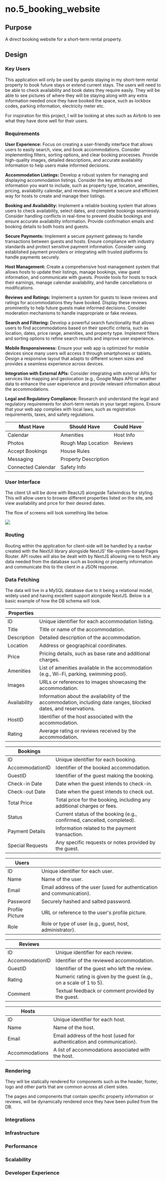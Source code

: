 # no.5_booking_website
## Purpose
A direct booking website for a short-term rental property.
## Design

### Key Users

This application will only be used by guests staying in my short-term rental property to book future stays or extend current stays. The users will need to be able to check availability and book dates they require easily. They will be able to see pictures of where they will be staying along with any extra information needed once they have booked the space, such as lockbox codes, parking information, electricity meter etc.

For inspiration for this project, I will be looking at sites such as Airbnb to see what they have done well for their users.

### Requirements

**User Experience:** Focus on creating a user-friendly interface that allows users to easily search, view, and book accommodations. Consider implementing filters, sorting options, and clear booking processes. Provide high-quality images, detailed descriptions, and accurate availability information to help users make informed decisions.

**Accommodation Listings:** Develop a robust system for managing and displaying accommodation listings. Consider the key attributes and information you want to include, such as property type, location, amenities, pricing, availability calendar, and reviews. Implement a secure and efficient way for hosts to create and manage their listings.

**Booking and Availability:** Implement a reliable booking system that allows users to check availability, select dates, and complete bookings seamlessly. Consider handling conflicts in real-time to prevent double bookings and ensure accurate availability information. Provide confirmation emails and booking details to both hosts and guests.

**Secure Payments:** Implement a secure payment gateway to handle transactions between guests and hosts. Ensure compliance with industry standards and protect sensitive payment information. Consider using established payment providers or integrating with trusted platforms to handle payments securely.

**Host Management:** Create a comprehensive host management system that allows hosts to update their listings, manage bookings, view guest information, and communicate with guests. Provide tools for hosts to track their earnings, manage calendar availability, and handle cancellations or modifications.

**Reviews and Ratings:** Implement a system for guests to leave reviews and ratings for accommodations they have booked. Display these reviews prominently to help future guests make informed decisions. Consider moderation mechanisms to handle inappropriate or fake reviews.

**Search and Filtering:** Develop a powerful search functionality that allows users to find accommodations based on their specific criteria, such as location, dates, price range, amenities, and property type. Implement filters and sorting options to refine search results and improve user experience.

**Mobile Responsiveness:** Ensure your web app is optimized for mobile devices since many users will access it through smartphones or tablets. Design a responsive layout that adapts to different screen sizes and provides a seamless experience across devices.

**Integration with External APIs:** Consider integrating with external APIs for services like mapping and geolocation (e.g., Google Maps API) or weather data to enhance the user experience and provide relevant information about the accommodations.

**Legal and Regulatory Compliance:** Research and understand the legal and regulatory requirements for short-term rentals in your target regions. Ensure that your web app complies with local laws, such as registration requirements, taxes, and safety regulations.

| Must Have             | Should Have           | Could Have    | 
| -------------         | -----------           | ----------    |
| Calendar              | Amenities             | Host Info     |
| Photos                | Rough Map Location    | Reviews       |
| Accept Bookings       | House Rules           |               |
| Messaging             | Property Description  |               |
| Connected Calendar    | Safety Info           |               |


### User Interface
The client UI will be done with ReactJS alongside Tailwindcss for styling. This will allow users to browse different properties listed on the site, and view availability and price for their desired dates. 

The flow of screens will look something like below.

[![](https://mermaid.ink/img/pako:eNpNkk2OgzAMha9iZV0uwGKkltJfRqqG2YVZRMTQqCVBSWiF2t59UjAqWeXzs2w_Jw9WGoksZrUV7Rl-14WGcJY8U84rXTvIz-YOiXD4N0ornpk6Upow4bmqddS1xGt-sqZS1yk95d_onKjRUeA4lSbe8JUxlw9v-Un0DWoPeWkRpz67KQ0SoytlG-GVmcSMZyhuCAJ-8KbwTuE9X0oJYZ4Wre8peOCpVB4-Q5BjiKIvWJHHAZK5QotJ5jAqKRmfw6gcyfEAG7I7wJa8DrAjhwM8l5VHC86L_gnZvNqeTA1wmDc9sAVrMKxEyfCSj7dUMH_GBgsWh6sU9lKwQr9CXtdK4fG9AmNZ7G2HCyY6b_JelxOPOWslwqdoWFyJq8PXP7b5oLA?type=png)](https://mermaid.live/edit#pako:eNpNkk2OgzAMha9iZV0uwGKkltJfRqqG2YVZRMTQqCVBSWiF2t59UjAqWeXzs2w_Jw9WGoksZrUV7Rl-14WGcJY8U84rXTvIz-YOiXD4N0ornpk6Upow4bmqddS1xGt-sqZS1yk95d_onKjRUeA4lSbe8JUxlw9v-Un0DWoPeWkRpz67KQ0SoytlG-GVmcSMZyhuCAJ-8KbwTuE9X0oJYZ4Wre8peOCpVB4-Q5BjiKIvWJHHAZK5QotJ5jAqKRmfw6gcyfEAG7I7wJa8DrAjhwM8l5VHC86L_gnZvNqeTA1wmDc9sAVrMKxEyfCSj7dUMH_GBgsWh6sU9lKwQr9CXtdK4fG9AmNZ7G2HCyY6b_JelxOPOWslwqdoWFyJq8PXP7b5oLA)

### Routing
Routing within the application for client-side will be handled by a navbar created with the NextUI library alongside NextJS' file-system-based Pages Router. API routes will also be dealt with by NextJS allowing me to fetch any data needed from the database such as booking or property information and communicate this to the client in a JSON response.

### Data Fetching
The data will live in a MySQL database due to it being a relational model, widely used and having excellent support alongside NextJS. Below is a basic example of how the DB schema will look.


| Properties          |                                                                                           |
|----------------|------------------------------------------------------------------------------------------------------|
| ID             | Unique identifier for each accommodation listing.                                                     |
| Title          | Title or name of the accommodation.                                                                  |
| Description    | Detailed description of the accommodation.                                                           |
| Location       | Address or geographical coordinates.                                                                 |
| Price          | Pricing details, such as base rate and additional charges.                                        |
| Amenities      | List of amenities available in the accommodation (e.g., Wi-Fi, parking, swimming pool).              |
| Images         | URLs or references to images showcasing the accommodation.                                           |
| Availability   | Information about the availability of the accommodation, including date ranges, blocked dates, and reservations. |
| HostID         | Identifier of the host associated with the accommodation.                                            |
| Rating         | Average rating or reviews received by the accommodation.                                             |


| Bookings            |                                                                                       |
|------------------|--------------------------------------------------------------------------------------------------|
| ID               | Unique identifier for each booking.                                                               |
| AccommodationID  | Identifier of the booked accommodation.                                                          |
| GuestID          | Identifier of the guest making the booking.                                                       |
| Check-in Date    | Date when the guest intends to check-in.                                                          |
| Check-out Date   | Date when the guest intends to check out.                                                         |
| Total Price      | Total price for the booking, including any additional charges or fees.                            |
| Status           | Current status of the booking (e.g., confirmed, cancelled, completed).                             |
| Payment Details  | Information related to the payment transaction.                                                   |
| Special Requests | Any specific requests or notes provided by the guest.                                             |


| Users          |                                                                               |
|----------------|------------------------------------------------------------------------------------------|
| ID             | Unique identifier for each user.                                                          |
| Name           | Name of the user.                                                                        |
| Email          | Email address of the user (used for authentication and communication).                   |
| Password       | Securely hashed and salted password.                                                      |
| Profile Picture| URL or reference to the user's profile picture.                                           |
| Role           | Role or type of user (e.g., guest, host, administrator).                                   |

| Reviews          |                                                                                  |
|------------------|---------------------------------------------------------------------------------------------|
| ID               | Unique identifier for each review.                                                           |
| AccommodationID  | Identifier of the reviewed accommodation.                                                    |
| GuestID          | Identifier of the guest who left the review.                                                 |
| Rating           | Numeric rating is given by the guest (e.g., on a scale of 1 to 5).                              |
| Comment          | Textual feedback or comment provided by the guest.                                           |


| Hosts            |                                                                                   |
|------------------|----------------------------------------------------------------------------------------------|
| ID               | Unique identifier for each host.                                                              |
| Name             | Name of the host.                                                                            |
| Email            | Email address of the host (used for authentication and communication).                       |
| Accommodations   | A list of accommodations associated with the host.                                            |


### Rendering
They will be statically rendered for components such as the header, footer, logo and other parts that are common across all client sides. 

The pages and components that contain specific property information or reviews, will be dynamically rendered once they have been pulled from the DB.

### Integrations

### Infrastructure

### Performance 

### Scalability 

### Developer Experience 
